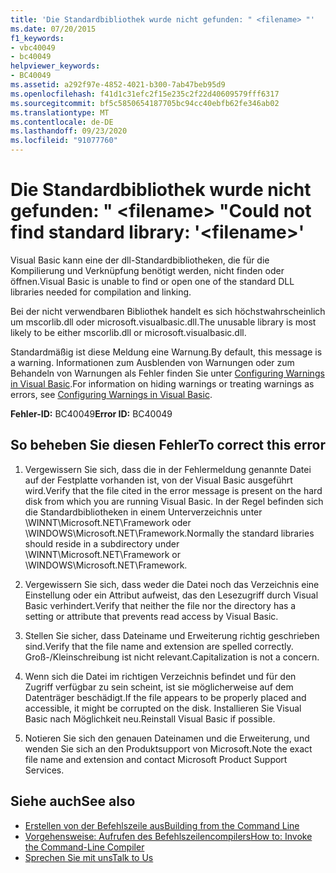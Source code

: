 ```yaml
---
title: 'Die Standardbibliothek wurde nicht gefunden: " <filename> "'
ms.date: 07/20/2015
f1_keywords:
- vbc40049
- bc40049
helpviewer_keywords:
- BC40049
ms.assetid: a292f97e-4852-4021-b300-7ab47beb95d9
ms.openlocfilehash: f41d1c31efc2f15e235c2f22d40609579fff6317
ms.sourcegitcommit: bf5c5850654187705bc94cc40ebfb62fe346ab02
ms.translationtype: MT
ms.contentlocale: de-DE
ms.lasthandoff: 09/23/2020
ms.locfileid: "91077760"
---
```

# <a name="could-not-find-standard-library-filename"></a><span data-ttu-id="15286-102">Die Standardbibliothek wurde nicht gefunden: " \<filename> "</span><span class="sxs-lookup"><span data-stu-id="15286-102">Could not find standard library: '\<filename>'</span></span>

<span data-ttu-id="15286-103">Visual Basic kann eine der dll-Standardbibliotheken, die für die Kompilierung und Verknüpfung benötigt werden, nicht finden oder öffnen.</span><span class="sxs-lookup"><span data-stu-id="15286-103">Visual Basic is unable to find or open one of the standard DLL libraries needed for compilation and linking.</span></span>  
  
 <span data-ttu-id="15286-104">Bei der nicht verwendbaren Bibliothek handelt es sich höchstwahrscheinlich um mscorlib.dll oder microsoft.visualbasic.dll.</span><span class="sxs-lookup"><span data-stu-id="15286-104">The unusable library is most likely to be either mscorlib.dll or microsoft.visualbasic.dll.</span></span>  
  
 <span data-ttu-id="15286-105">Standardmäßig ist diese Meldung eine Warnung.</span><span class="sxs-lookup"><span data-stu-id="15286-105">By default, this message is a warning.</span></span> <span data-ttu-id="15286-106">Informationen zum Ausblenden von Warnungen oder zum Behandeln von Warnungen als Fehler finden Sie unter [Configuring Warnings in Visual Basic](/visualstudio/ide/configuring-warnings-in-visual-basic).</span><span class="sxs-lookup"><span data-stu-id="15286-106">For information on hiding warnings or treating warnings as errors, see [Configuring Warnings in Visual Basic](/visualstudio/ide/configuring-warnings-in-visual-basic).</span></span>  
  
 <span data-ttu-id="15286-107">**Fehler-ID:** BC40049</span><span class="sxs-lookup"><span data-stu-id="15286-107">**Error ID:** BC40049</span></span>  
  
## <a name="to-correct-this-error"></a><span data-ttu-id="15286-108">So beheben Sie diesen Fehler</span><span class="sxs-lookup"><span data-stu-id="15286-108">To correct this error</span></span>  
  
1. <span data-ttu-id="15286-109">Vergewissern Sie sich, dass die in der Fehlermeldung genannte Datei auf der Festplatte vorhanden ist, von der Visual Basic ausgeführt wird.</span><span class="sxs-lookup"><span data-stu-id="15286-109">Verify that the file cited in the error message is present on the hard disk from which you are running Visual Basic.</span></span> <span data-ttu-id="15286-110">In der Regel befinden sich die Standardbibliotheken in einem Unterverzeichnis unter \WINNT\Microsoft.NET\Framework oder \WINDOWS\Microsoft.NET\Framework.</span><span class="sxs-lookup"><span data-stu-id="15286-110">Normally the standard libraries should reside in a subdirectory under \WINNT\Microsoft.NET\Framework or \WINDOWS\Microsoft.NET\Framework.</span></span>  
  
2. <span data-ttu-id="15286-111">Vergewissern Sie sich, dass weder die Datei noch das Verzeichnis eine Einstellung oder ein Attribut aufweist, das den Lesezugriff durch Visual Basic verhindert.</span><span class="sxs-lookup"><span data-stu-id="15286-111">Verify that neither the file nor the directory has a setting or attribute that prevents read access by Visual Basic.</span></span>  
  
3. <span data-ttu-id="15286-112">Stellen Sie sicher, dass Dateiname und Erweiterung richtig geschrieben sind.</span><span class="sxs-lookup"><span data-stu-id="15286-112">Verify that the file name and extension are spelled correctly.</span></span> <span data-ttu-id="15286-113">Groß-/Kleinschreibung ist nicht relevant.</span><span class="sxs-lookup"><span data-stu-id="15286-113">Capitalization is not a concern.</span></span>  
  
4. <span data-ttu-id="15286-114">Wenn sich die Datei im richtigen Verzeichnis befindet und für den Zugriff verfügbar zu sein scheint, ist sie möglicherweise auf dem Datenträger beschädigt.</span><span class="sxs-lookup"><span data-stu-id="15286-114">If the file appears to be properly placed and accessible, it might be corrupted on the disk.</span></span> <span data-ttu-id="15286-115">Installieren Sie Visual Basic nach Möglichkeit neu.</span><span class="sxs-lookup"><span data-stu-id="15286-115">Reinstall Visual Basic if possible.</span></span>  
  
5. <span data-ttu-id="15286-116">Notieren Sie sich den genauen Dateinamen und die Erweiterung, und wenden Sie sich an den Produktsupport von Microsoft.</span><span class="sxs-lookup"><span data-stu-id="15286-116">Note the exact file name and extension and contact Microsoft Product Support Services.</span></span>  
  
## <a name="see-also"></a><span data-ttu-id="15286-117">Siehe auch</span><span class="sxs-lookup"><span data-stu-id="15286-117">See also</span></span>

- [<span data-ttu-id="15286-118">Erstellen von der Befehlszeile aus</span><span class="sxs-lookup"><span data-stu-id="15286-118">Building from the Command Line</span></span>](../reference/command-line-compiler/building-from-the-command-line.md)
- [<span data-ttu-id="15286-119">Vorgehensweise: Aufrufen des Befehlszeilencompilers</span><span class="sxs-lookup"><span data-stu-id="15286-119">How to: Invoke the Command-Line Compiler</span></span>](../reference/command-line-compiler/how-to-invoke-the-command-line-compiler.md)
- [<span data-ttu-id="15286-120">Sprechen Sie mit uns</span><span class="sxs-lookup"><span data-stu-id="15286-120">Talk to Us</span></span>](/visualstudio/ide/feedback-options)
